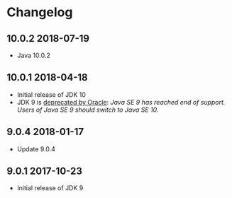 # Changelog

## 10.0.2 2018-07-19
- Java 10.0.2

## 10.0.1 2018-04-18

- Initial release of JDK 10
- JDK 9 is [deprecated by Oracle](http://www.oracle.com/technetwork/java/javase/downloads/jdk9-downloads-3848520.html): *Java SE 9 has reached end of support. Users of Java SE 9 should switch to Java SE 10.*

## 9.0.4 2018-01-17

- Update 9.0.4

## 9.0.1 2017-10-23

- Initial release of JDK 9

